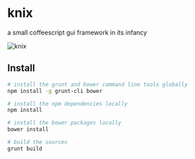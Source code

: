 
# knix
a small coffeescript gui framework in its infancy

![knix](http://http://monsterkodi.github.io/knix/images/knix08.png)

## Install

```sh
# install the grunt and bower command line tools globally
npm install -g grunt-cli bower

# install the npm dependencies locally
npm install

# install the bower packages locally
bower install

# build the sources
grunt build
```
